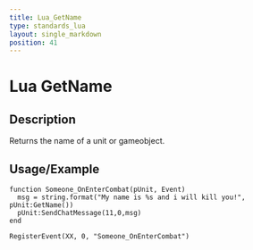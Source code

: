 ```yaml
---
title: Lua_GetName
type: standards_lua
layout: single_markdown
position: 41
---
```


# Lua GetName

## Description

Returns the name of a unit or gameobject.

## Usage/Example

```
function Someone_OnEnterCombat(pUnit, Event)
  msg = string.format("My name is %s and i will kill you!", pUnit:GetName())
  pUnit:SendChatMessage(11,0,msg)
end

RegisterEvent(XX, 0, "Someone_OnEnterCombat")
```
